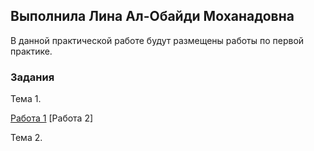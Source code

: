 ## Выполнила Лина Ал-Обайди Моханадовна

В данной практической работе будут размещены работы по первой практике.
### Задания

Тема 1.


[Работа 1](https://github.com/Lina-Al/-practiceLina1.github.io/blob/gh-pages/%D0%9D%D0%BE%D0%B2%D1%8B%D0%B9%20%D0%B4%D0%BE%D0%BA%D1%83%D0%BC%D0%B5%D0%BD%D1%82.pdf)
[Работа 2]

Тема 2.

```markdohttps://lina-al.github.io/-practiceLina1.github.io/


